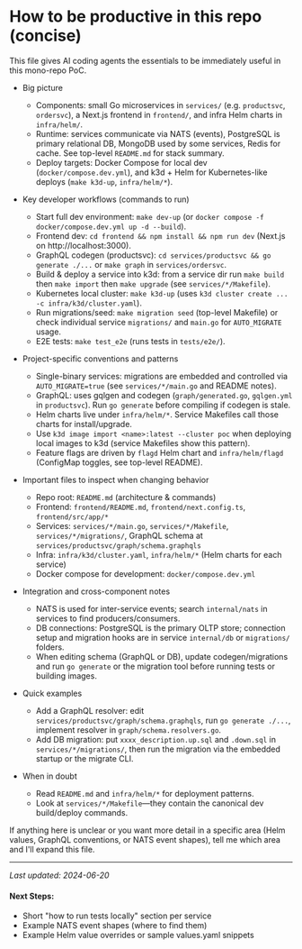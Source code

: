 <!-- Copilot instructions for the jfpoc workspace -->
# How to be productive in this repo (concise)

This file gives AI coding agents the essentials to be immediately useful in this mono-repo PoC.

- Big picture
  - Components: small Go microservices in `services/` (e.g. `productsvc`, `ordersvc`), a Next.js frontend in `frontend/`, and infra Helm charts in `infra/helm/`.
  - Runtime: services communicate via NATS (events), PostgreSQL is primary relational DB, MongoDB used by some services, Redis for cache. See top-level `README.md` for stack summary.
  - Deploy targets: Docker Compose for local dev (`docker/compose.dev.yml`), and k3d + Helm for Kubernetes-like deploys (`make k3d-up`, `infra/helm/*`).

- Key developer workflows (commands to run)
  - Start full dev environment: `make dev-up` (or `docker compose -f docker/compose.dev.yml up -d --build`).
  - Frontend dev: `cd frontend && npm install && npm run dev` (Next.js on http://localhost:3000).
  - GraphQL codegen (productsvc): `cd services/productsvc && go generate ./...` or `make graph` in `services/ordersvc`.
  - Build & deploy a service into k3d: from a service dir run `make build` then `make import` then `make upgrade` (see `services/*/Makefile`).
  - Kubernetes local cluster: `make k3d-up` (uses `k3d cluster create ... -c infra/k3d/cluster.yaml`).
  - Run migrations/seed: `make migration seed` (top-level Makefile) or check individual service `migrations/` and `main.go` for `AUTO_MIGRATE` usage.
  - E2E tests: `make test_e2e` (runs tests in `tests/e2e/`).

- Project-specific conventions and patterns
  - Single-binary services: migrations are embedded and controlled via `AUTO_MIGRATE=true` (see `services/*/main.go` and README notes).
  - GraphQL: uses gqlgen and codegen (`graph/generated.go`, `gqlgen.yml` in `productsvc`). Run `go generate` before compiling if codegen is stale.
  - Helm charts live under `infra/helm/*`. Service Makefiles call those charts for install/upgrade.
  - Use `k3d image import <name>:latest --cluster poc` when deploying local images to k3d (service Makefiles show this pattern).
  - Feature flags are driven by `flagd` Helm chart and `infra/helm/flagd` (ConfigMap toggles, see top-level README).

- Important files to inspect when changing behavior
  - Repo root: `README.md` (architecture & commands)
  - Frontend: `frontend/README.md`, `frontend/next.config.ts`, `frontend/src/app/*`
  - Services: `services/*/main.go`, `services/*/Makefile`, `services/*/migrations/`, GraphQL schema at `services/productsvc/graph/schema.graphqls`
  - Infra: `infra/k3d/cluster.yaml`, `infra/helm/*` (Helm charts for each service)
  - Docker compose for development: `docker/compose.dev.yml`

- Integration and cross-component notes
  - NATS is used for inter-service events; search `internal/nats` in services to find producers/consumers.
  - DB connections: PostgreSQL is the primary OLTP store; connection setup and migration hooks are in service `internal/db` or `migrations/` folders.
  - When editing schema (GraphQL or DB), update codegen/migrations and run `go generate` or the migration tool before running tests or building images.

- Quick examples
  - Add a GraphQL resolver: edit `services/productsvc/graph/schema.graphqls`, run `go generate ./...`, implement resolver in `graph/schema.resolvers.go`.
  - Add DB migration: put `xxxx_description.up.sql` and `.down.sql` in `services/*/migrations/`, then run the migration via the embedded startup or the migrate CLI.

- When in doubt
  - Read `README.md` and `infra/helm/*` for deployment patterns.
  - Look at `services/*/Makefile`—they contain the canonical dev build/deploy commands.

If anything here is unclear or you want more detail in a specific area (Helm values, GraphQL conventions, or NATS event shapes), tell me which area and I'll expand this file.

---

_Last updated: 2024-06-20_

#### Next Steps:

- Short "how to run tests locally" section per service
- Example NATS event shapes (where to find them)
- Example Helm value overrides or sample values.yaml snippets